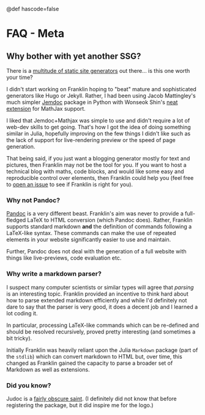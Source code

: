 @def hascode=false

<!--
reviewed: 20/12/19
-->

# FAQ - Meta

## Why bother with yet another SSG?

There is a [multitude of static site generators](https://www.staticgen.com/) out there... is this one worth your time?

I didn't start working on Franklin hoping to "beat" mature and sophisticated generators like Hugo or Jekyll.
Rather, I had been using Jacob Mattingley's much simpler [Jemdoc](http://jemdoc.jaboc.net/using.html) package in Python with Wonseok Shin's [neat extension](https://github.com/wsshin/jemdoc_mathjax) for MathJax support.

I liked that Jemdoc+Mathjax was simple to use and didn't require a lot of web-dev skills to get going.
That's how I got the idea of doing something similar in Julia, hopefully improving on the few things I didn't like such as the lack of support for live-rendering preview or the speed of page generation.

That being said, if you just want a blogging generator mostly for text and pictures, then Franklin may not be the tool for you.
If you want to host a technical blog with maths, code blocks, and would like some easy and reproducible control over elements, then Franklin could help you (feel free to [open an issue](https://github.com/tlienart/Franklin.jl/issues/new) to see if Franklin is right for you).

### Why not Pandoc?

[Pandoc](https://pandoc.org/) is a very different beast.
Franklin's aim was never to provide a full-fledged LaTeX to HTML conversion (which Pandoc does).
Rather, Franklin supports standard markdown **and** the definition of commands following a LaTeX-like syntax.
These commands can make the use of repeated elements in your website significantly easier to use and maintain.

Further, Pandoc does not deal with the generation of a full website with things like live-previews, code evaluation etc.

### Why write a markdown parser?

I suspect many computer scientists or similar types will agree that _parsing_ is an interesting topic.
Franklin provided an incentive to think hard about how to parse extended markdown efficiently and while I'd definitely not dare to say that the parser is very good, it does a decent job and I learned a lot coding it.

In particular, processing LaTeX-like commands which can be re-defined and should be resolved recursively, proved pretty interesting (and sometimes a bit tricky).  

Initially Franklin was heavily reliant upon the Julia `Markdown` package (part of the `stdlib`) which can convert markdown to HTML but, over time, this changed as Franklin gained the capacity to parse a broader set of Markdown as well as extensions.

### Did you know?

Judoc is a [fairly obscure saint](https://en.wikipedia.org/wiki/Judoc). (I definitely did not know that before registering the package, but it did inspire me for the logo.)
